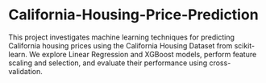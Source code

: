 # California-Housing-Price-Prediction
This project investigates machine learning techniques for predicting California housing prices using the California Housing Dataset from scikit-learn. We explore Linear Regression and XGBoost models, perform feature scaling and selection, and evaluate their performance using cross-validation.
